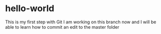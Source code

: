 # hello-world
This is my first step with Git
I am working on this branch now and I will be able to learn how to commit an edit to the master folder 
